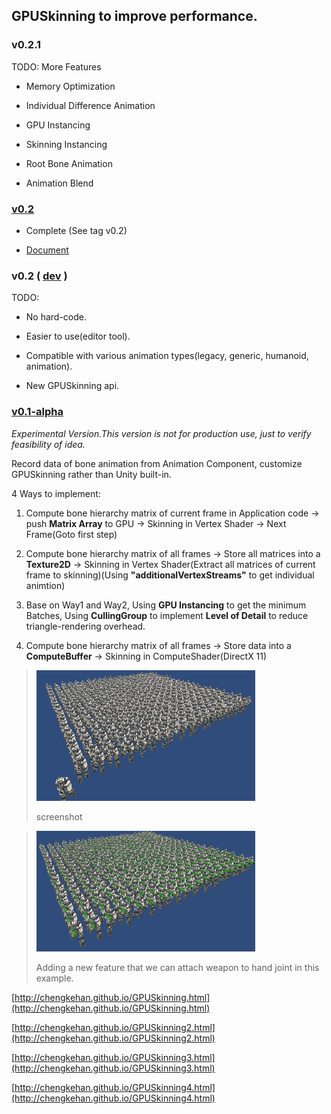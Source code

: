 ## GPUSkinning to improve performance.

### v0.2.1

TODO: More Features

* Memory Optimization

* Individual Difference Animation

* GPU Instancing

* Skinning Instancing

* Root Bone Animation

* Animation Blend

### [v0.2](https://github.com/chengkehan/GPUSkinning/releases)

* Complete (See tag v0.2)

* [Document](Assets/GPUSkinning/Document/Document.pdf)

### v0.2 ( [dev](https://github.com/chengkehan/GPUSkinning/tree/v0.2-dev) )

TODO: 

* No hard-code. 

* Easier to use(editor tool). 

* Compatible with various animation types(legacy, generic, humanoid, animation).

* New GPUSkinning api.

### [v0.1-alpha](https://github.com/chengkehan/GPUSkinning/tree/v0.1-alpha)

_Experimental Version.This version is not for production use, just to verify feasibility of idea._

Record data of bone animation from Animation Component, customize GPUSkinning rather than Unity built-in.

4 Ways to implement: 

1. Compute bone hierarchy matrix of current frame in Application code -> push **Matrix Array** to GPU -> Skinning in Vertex Shader -> Next Frame(Goto first step)

2. Compute bone hierarchy matrix of all frames -> Store all matrices into a **Texture2D** -> Skinning in Vertex Shader(Extract all matrices of current frame to skinning)(Using **"additionalVertexStreams"** to get individual animtion)

3. Base on Way1 and Way2, Using **GPU Instancing** to get the minimum Batches, Using **CullingGroup** to implement **Level of Detail** to reduce triangle-rendering overhead.

4. Compute bone hierarchy matrix of all frames -> Store data into a **ComputeBuffer** -> Skinning in ComputeShader(DirectX 11)

> ![img](screenshot.gif)
>
> screenshot

> ![img](screenshot2.gif)
>
> Adding a new feature that we can attach weapon to hand joint in this example.

[http://chengkehan.github.io/GPUSkinning.html](http://chengkehan.github.io/GPUSkinning.html)

[http://chengkehan.github.io/GPUSkinning2.html](http://chengkehan.github.io/GPUSkinning2.html)

[http://chengkehan.github.io/GPUSkinning3.html](http://chengkehan.github.io/GPUSkinning3.html)

[http://chengkehan.github.io/GPUSkinning4.html](http://chengkehan.github.io/GPUSkinning4.html)

